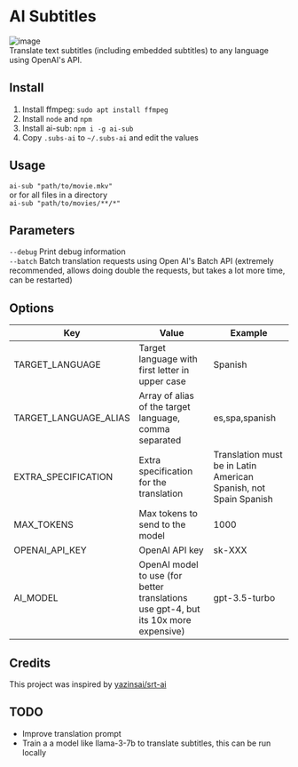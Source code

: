 # AI Subtitles
![image](https://github.com/ilarramendi/srt-ai/assets/30437204/eabb5f87-4143-4ccc-bf28-058239d8e450)  
Translate text subtitles (including embedded subtitles) to any language using OpenAI's API.  

## Install
1. Install ffmpeg: `sudo apt install ffmpeg`
2. Install `node` and `npm`
3. Install ai-sub: `npm i -g ai-sub` 
4. Copy `.subs-ai` to `~/.subs-ai` and edit the values

## Usage
`ai-sub "path/to/movie.mkv"`  
or for all files in a directory  
`ai-sub "path/to/movies/**/*"`  

## Parameters
`--debug` Print debug information  
`--batch` Batch translation requests using Open AI's Batch API (extremely recommended, allows doing double the requests, but takes a lot more time, can be restarted)  

## Options
| Key                   | Value                                                                               | Example                                                          |
|-----------------------|-------------------------------------------------------------------------------------|------------------------------------------------------------------|
| TARGET_LANGUAGE       | Target language with first letter in upper case                                     | Spanish                                                          |
| TARGET_LANGUAGE_ALIAS | Array of alias of the target language, comma separated                              | es,spa,spanish                                                   |
| EXTRA_SPECIFICATION   | Extra specification for the translation                                             | Translation must be in Latin American Spanish, not Spain Spanish |
| MAX_TOKENS            | Max tokens to send to the model                                                     | 1000                                                             |
| OPENAI_API_KEY        | OpenAI API key                                                                      | sk-XXX                                                           |
| AI_MODEL              | OpenAI model to use (for better translations use gpt-4, but its 10x more expensive) | gpt-3.5-turbo                                                    |

## Credits
This project was inspired by [yazinsai/srt-ai](https://github.com/yazinsai/srt-ai)

## TODO
- Improve translation prompt  
- Train a a model like llama-3-7b to translate subtitles, this can be run locally  
